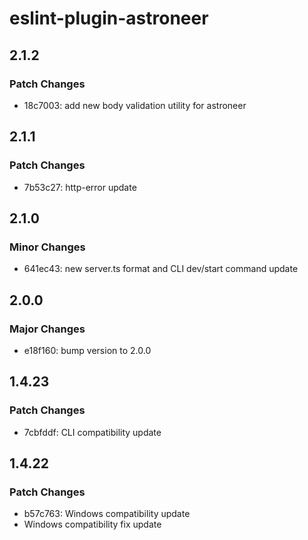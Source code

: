 # eslint-plugin-astroneer

## 2.1.2

### Patch Changes

- 18c7003: add new body validation utility for astroneer

## 2.1.1

### Patch Changes

- 7b53c27: http-error update

## 2.1.0

### Minor Changes

- 641ec43: new server.ts format and CLI dev/start command update

## 2.0.0

### Major Changes

- e18f160: bump version to 2.0.0

## 1.4.23

### Patch Changes

- 7cbfddf: CLI compatibility update

## 1.4.22

### Patch Changes

- b57c763: Windows compatibility update
- Windows compatibility fix update
